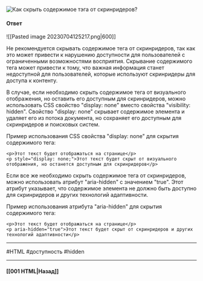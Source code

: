 ![Как скрыть содержимое тэга от скринридеров?](https://youtu.be/hL5yFo9Pms4?t=672)


#### Ответ

![[Pasted image 20230704125217.png|600]]

Не рекомендуется скрывать содержимое тега от скринридеров, так как это может привести к нарушению доступности для пользователей с ограниченными возможностями восприятия. Скрывание содержимого тега может привести к тому, что важная информация станет недоступной для пользователей, которые используют скринридеры для доступа к контенту.

В случае, если необходимо скрыть содержимое тега от визуального отображения, но оставить его доступным для скринридеров, можно использовать CSS свойство "display: none" вместо свойства "visibility: hidden". Свойство "display: none" скрывает содержимое элемента и удаляет его из потока документа, но сохраняет его доступным для скринридеров и поисковых систем.

Пример использования CSS свойства "display: none" для скрытия содержимого тега:

```
<p>Этот текст будет отображаться на странице</p>
<p style="display: none;">Этот текст будет скрыт от визуального отображения, но останется доступным для скринридеров</p>
```

Если все же необходимо скрыть содержимое тега от скринридеров, можно использовать атрибут "aria-hidden" с значением "true". Этот атрибут указывает, что содержимое элемента не должно быть доступно для скринридеров и других технологий адаптивности.

Пример использования атрибута "aria-hidden" для скрытия содержимого тега:

```
<p>Этот текст будет отображаться на странице</p>
<p aria-hidden="true">Этот текст будет скрыт от скринридеров и других технологий адаптивности</p>
```

___
#HTML #доступность #hidden 

___

#### [[001 HTML|Назад]]